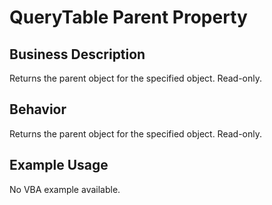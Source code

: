 # QueryTable Parent Property

## Business Description
Returns the parent object for the specified object. Read-only.

## Behavior
Returns the parent object for the specified object. Read-only.

## Example Usage
No VBA example available.
